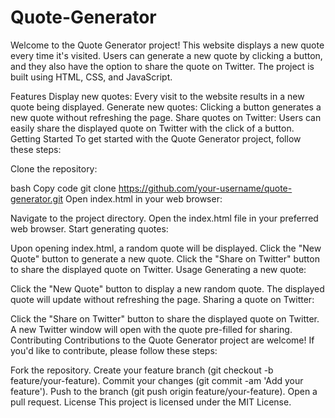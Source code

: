 # Quote-Generator

Welcome to the Quote Generator project! This website displays a new quote every time it's visited. Users can generate a new quote by clicking a button, and they also have the option to share the quote on Twitter. The project is built using HTML, CSS, and JavaScript.

Features
Display new quotes: Every visit to the website results in a new quote being displayed.
Generate new quotes: Clicking a button generates a new quote without refreshing the page.
Share quotes on Twitter: Users can easily share the displayed quote on Twitter with the click of a button.
Getting Started
To get started with the Quote Generator project, follow these steps:

Clone the repository:

bash
Copy code
git clone https://github.com/your-username/quote-generator.git
Open index.html in your web browser:

Navigate to the project directory.
Open the index.html file in your preferred web browser.
Start generating quotes:

Upon opening index.html, a random quote will be displayed.
Click the "New Quote" button to generate a new quote.
Click the "Share on Twitter" button to share the displayed quote on Twitter.
Usage
Generating a new quote:

Click the "New Quote" button to display a new random quote.
The displayed quote will update without refreshing the page.
Sharing a quote on Twitter:

Click the "Share on Twitter" button to share the displayed quote on Twitter.
A new Twitter window will open with the quote pre-filled for sharing.
Contributing
Contributions to the Quote Generator project are welcome! If you'd like to contribute, please follow these steps:

Fork the repository.
Create your feature branch (git checkout -b feature/your-feature).
Commit your changes (git commit -am 'Add your feature').
Push to the branch (git push origin feature/your-feature).
Open a pull request.
License
This project is licensed under the MIT License.
